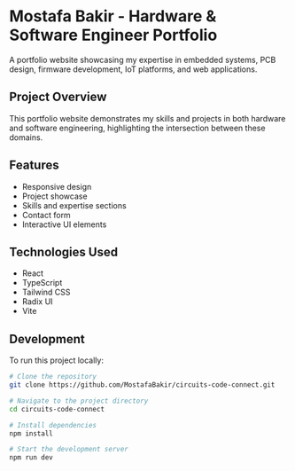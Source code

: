 # Mostafa Bakir - Hardware & Software Engineer Portfolio

A portfolio website showcasing my expertise in embedded systems, PCB design, firmware development, IoT platforms, and web applications.

## Project Overview

This portfolio website demonstrates my skills and projects in both hardware and software engineering, highlighting the intersection between these domains.

## Features

- Responsive design
- Project showcase
- Skills and expertise sections
- Contact form
- Interactive UI elements

## Technologies Used

- React
- TypeScript
- Tailwind CSS
- Radix UI
- Vite

## Development

To run this project locally:

```sh
# Clone the repository
git clone https://github.com/MostafaBakir/circuits-code-connect.git

# Navigate to the project directory
cd circuits-code-connect

# Install dependencies
npm install

# Start the development server
npm run dev
```
